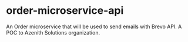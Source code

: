 # order-microservice-api
An Order microservice that will be used to send emails with Brevo API. A POC to Azenith Solutions organization.
